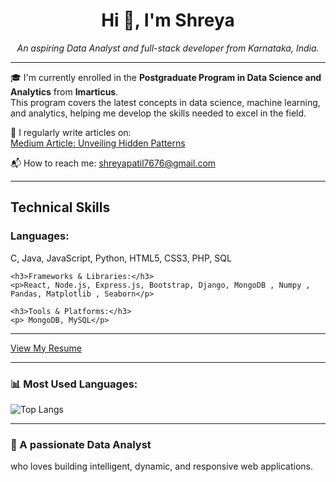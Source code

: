 <h1 align="center">Hi 👋, I'm Shreya </h1>

<p align="center">
  <i>An aspiring Data Analyst and full-stack developer from Karnataka, India.</i>
</p>

---

🎓 I'm currently enrolled in the **Postgraduate Program in Data Science and Analytics** from **Imarticus**.  
This program covers the latest concepts in data science, machine learning, and analytics, helping me develop the skills needed to excel in the field.

📝 I regularly write articles on:  
[Medium Article: Unveiling Hidden Patterns](https://medium.com/@shreyapatil7676)

📬 How to reach me: [shreyapatil7676@gmail.com](mailto:shreyapatil7676@gmail.com)

---

  <h2> Technical Skills</h2>
    <h3>Languages:</h3>
    <p>C, Java, JavaScript, Python, HTML5, CSS3, PHP, SQL </p>

    <h3>Frameworks & Libraries:</h3>
    <p>React, Node.js, Express.js, Bootstrap, Django, MongoDB , Numpy , Pandas, Matplotlib , Seaborn</p>

    <h3>Tools & Platforms:</h3>
    <p> MongoDB, MySQL</p>

---

<a href="https://github.com/shreya-005/my-resume/blob/main/Shreya(D).pdf" target="_blank">View My Resume</a>

---

### 📊 Most Used Languages:
![Top Langs](https://github-readme-stats.vercel.app/api/top-langs/?username=Jeffrin-Webster&layout=compact)

---

### 🧠 A passionate Data Analyst 
who loves building intelligent, dynamic, and responsive web applications.
